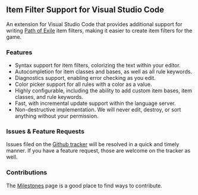 ## Item Filter Support for Visual Studio Code

An extension for Visual Studio Code that provides additional support for writing [Path of Exile](https://www.pathofexile.com/) item filters, making it easier to create item filters for the game.

### Features

- Syntax support for item filters, colorizing the text within your editor.
- Autocompletion for item classes and bases, as well as all rule keywords.
- Diagnostics support, enabling error checking as you edit.
- Color picker support for all rules with a color as a value.
- Highly configurable, including the ability to add custom item bases, item classes, and rule keywords.
- Fast, with incremental update support within the language server.
- Non-destructive implementation. We will never edit, destroy, or sort anything without your permission.

### Issues & Feature Requests

Issues filed on the [Github tracker](https://github.com/GlenCFL/item-filter-code/issues) will be resolved in a quick and timely manner. If you have a feature request, those are welcome on the tracker as well.

### Contributions

The [Milestones](https://github.com/GlenCFL/item-filter-code/milestones) page is a good place to find ways to contribute.
